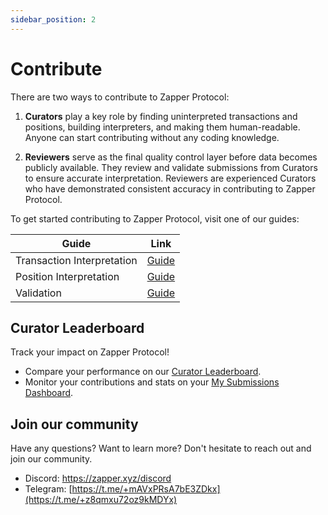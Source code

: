 ```yaml
---
sidebar_position: 2
---
```


# Contribute

There are two ways to contribute to Zapper Protocol:

1. **Curators** play a key role by finding uninterpreted transactions and positions, building interpreters, and making them human-readable. Anyone can start contributing without any coding knowledge.

2. **Reviewers** serve as the final quality control layer before data becomes publicly available. They review and validate submissions from Curators to ensure accurate interpretation. Reviewers are experienced Curators who have demonstrated consistent accuracy in contributing to Zapper Protocol.

To get started contributing to Zapper Protocol, visit one of our guides:

| Guide                                | Link  |
|--------------------------------------|-------|
| Transaction Interpretation               | [Guide](event-interpretation/guide/getting-started.md) |
| Position Interpretation             | [Guide](position-interpretation/guide/getting-started.md) |
| Validation                            | [Guide](../validation/becoming-a-reviewer.md) |

## Curator Leaderboard

Track your impact on Zapper Protocol!

- Compare your performance on our [Curator Leaderboard](https://zapper.xyz/curate/leaderboard).
- Monitor your contributions and stats on your [My Submissions Dashboard](https://zapper.xyz/my-submissions).

## Join our community

Have any questions? Want to learn more? Don't hesitate to reach out and join our community.

- Discord: https://zapper.xyz/discord
- Telegram: [https://t.me/+mAVxPRsA7bE3ZDkx](https://t.me/+z8qmxu72oz9kMDYx)

